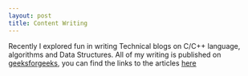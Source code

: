 ```yaml
---
layout: post
title: Content Writing
---
```


Recently I explored fun in writing Technical blogs on C/C++ language, algorithms and Data Structures. All of my writing is published on [geeksforgeeks](http://www.geeksforgeeks.org/), you can find the links to the articles [here](https://msdeep14.github.io/projects/geeksforgeeks_articles.html)
